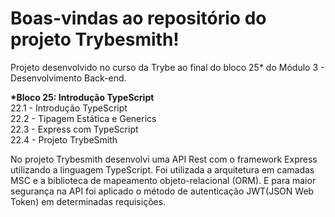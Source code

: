 # Boas-vindas ao repositório do projeto Trybesmith!

Projeto desenvolvido no curso da Trybe ao final do bloco 25* do Módulo 3 - Desenvolvimento Back-end.<br>

 <strong>*Bloco 25: Introdução TypeScript</strong><br>
 22.1 - Introdução TypeScript<br>
 22.2 - Tipagem Estática e Generics<br>
 22.3 - Express com TypeScript<br>
 22.4 - Projeto TrybeSmith<br>
 
No projeto Trybesmith desenvolvi uma API Rest com o framework Express utilizando a linguagem TypeScript.
Foi utilizada a arquitetura em camadas MSC e a biblioteca de mapeamento objeto-relacional (ORM). E para maior segurança na API foi aplicado o método de autenticação JWT(JSON Web Token) em determinadas requisições.
